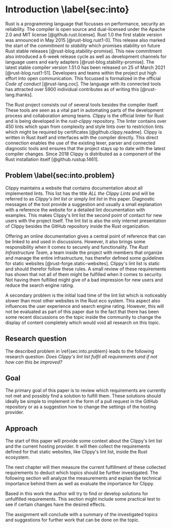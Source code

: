 # Introduction \label{sec:into}
Rust is a programming language that focusses on performance, security an reliability. The compiler is open source and dual-licensed under the Apache 2.0 and MIT license [@github.rust.license]. Rust 1.0 the first stable version was announced in May 2015 [@rust-blog.rust1-0]. This release also marked the start of the _commitment to stability_ which promises stability on future Rust stable releases [@rust-blog.stability-promise]. This new commitment also introduced a 6-week release cycle as well as development channels for language users and early adapters [@rust-blog.stability-promise]. The latest stable compiler version 1.51.0 has been released on 25 of March 2021 [@rust-blog.rust1-51]. Developers and teams within the project put high effort into open communication. This focussed is formalized in the official _Code of conduct_ [@rust-lang.coc]. The language with its connected tools has attracted over 5900 individual contributes as of writing this [@rust-lang.thanks].

The Rust project consists out of several tools besides the compiler itself. These tools are seen as a vital part in automating parts of the development process and collaboration among teams. _Clippy_ is the official linter for Rust and is being developed in the _rust-clippy_ repository. The linter contains over 450 lints which span from complexity and style lints over to restriction lints which might be required by certificates [@github.clippy.readme]. Clippy is written in Rust itself and interfaces with the compiler directly. This direct connection enables the use of the existing lexer, parser and connected diagnostic tools and ensures that the project stays up to date with the latest compiler changes. Since 2018 Clippy is distributed as a component of the Rust installation itself [@github.rustup.1461].

## Problem \label{sec:into.problem}
<!-- Reviewed: 1x rewritten -->
Clippy maintains a website that contains documentation about all implemented lints. This list has the title _ALL the Clippy Lints_ and will be referred to as _Clippy's lint list_ or simply _lint list_ in this paper. Diagnostic messages of the tool provide a suggestion and usually a small explanation with a reference the website for a detailed lint documentation with examples. This makes Clippy's lint list the second point of contact for new users with the project itself. The lint list is also the only internet presentation of Clippy besides the GitHub repository inside the Rust organization.

Offering an online documentation gives a central point of reference that can be linked to and used in discussions. However, it also brings some responsibility when it comes to securely and functionality. The _Rust Infrastructure Team_, a team inside the project with members that organize and manage the entire infrastructure, has therefor defined some guidelines for static websites [@rust-forge.static-websites]. Clippy's lint list is static and should therefor follow these rules. A small review of these requirements has shown that not all of them might be fulfilled when it comes to security. Not having them fulfilled might give of a bad impression for new users and reduce the search engine rating.

A secondary problem is the initial load time of the lint list which is noticeably slower than most other websites in the Rust eco system. This aspect also influences the user experience and search engine rating. However, this will not be evaluated as part of this paper due to the fact that there has been some recent discussions on the topic inside the community to change the display of content completely which would void all research on this topic.

## Research question
<!-- Reviewed: 1x rewritten -->
The described problem in \ref{sec:into.problem} leads to the following research question: _Does Clippy's lint list fulfil all requirements and if not how can this be improved?_

## Goal
<!-- Reviewed: 1x rewritten -->
The primary goal of this paper is to review which requirements are currently not met and possibly find a solution to fulfill them. These solutions should ideally be simple to implement in the form of a pull request in the GitHub repository or as a suggestion how to change the settings of the hosting provider.

## Approach
<!-- Reviewed: 1x rewritten -->
The start of this paper will provide some context about the Clippy's lint list and the current hosting provider. It will then collect the requirements defined for that static websites, like Clippy's lint list, inside the Rust ecosystem.

The next chapter will then measure the current fulfillment of these collected requirements to deduct which topics should be further investigated. The following section will analyze the measurements and explain the technical importance behind them as well as evaluate the importance for Clippy.

Based in this work the author will try to find or develop solutions for unfulfilled requirements. This section might include some practical test to see if certain changes have the desired effects.

The assignment will conclude with a summary of the investigated topics and suggestions for further work that can be done on the topic.

<!--

* Developed by mozilla
* Used by Google, Microsoft, Linux Kernel, Amazon
* Rust foundation
* Opensource
* MIT licence
* Clippy official linter
* Lint description splitup
* Clippy is released as part of Rust
* No new lints policy https://rust-lang.github.io/rfcs/2476-clippy-uno.html?highlight=Clippy

Some text

* What is rust
    * Language
    * Rust foundation
* What is clippy (Well rust-clippy until defined that it will be called Clippy)
    * Background
    * Clippy's lint lint (Only what it does)
* Problems / Motivation behind this work
    * Long initial loading time
    * Mozilla Observatory low score
* Main question: _How can the internet presentation of the lint list for the rust-clippy project be improved?_
* How will this paper try to solve the main question
    * Define specifications
    * Look at current fulfillment
    * Explain the technical background
    * Try to find a solution (Or contact GH support)

Some text

-->